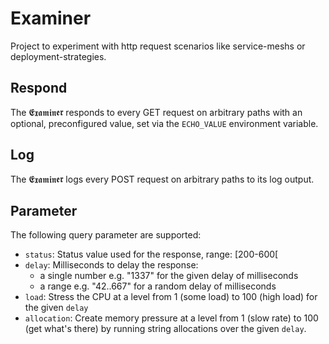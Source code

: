 # Examiner

Project to experiment with http request scenarios like service-meshs or deployment-strategies.

## Respond

The 𝕰𝖝𝖆𝖒𝖎𝖓𝖊𝖗 responds to every GET request on arbitrary paths with an optional, preconfigured value, set via the `ECHO_VALUE` environment variable.

## Log

The 𝕰𝖝𝖆𝖒𝖎𝖓𝖊𝖗 logs every POST request on arbitrary paths to its log output.

## Parameter

The following query parameter are supported:

* `status`: Status value used for the response, range: [200-600[
* `delay`: Milliseconds to delay the response:
  * a single number e.g. "1337" for the given delay of milliseconds
  * a range e.g. "42..667" for a random delay of milliseconds
* `load`: Stress the CPU at a level from 1 (some load) to 100 (high load) for the given `delay`
* `allocation`: Create memory pressure at a level from 1 (slow rate) to 100 (get what's there) by running string allocations over the given `delay`.
